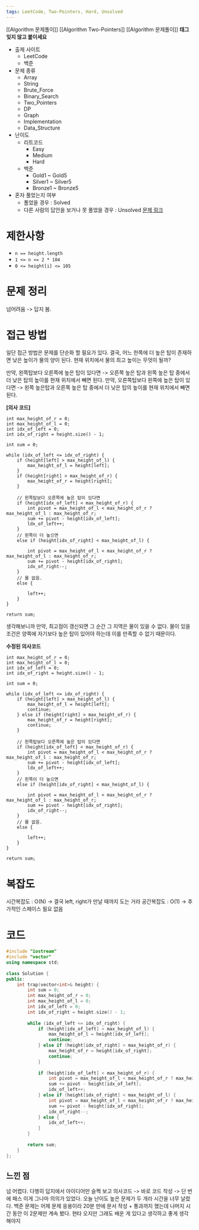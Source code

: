 ```yaml
---
tags: LeetCode, Two-Pointers, Hard, Unsolved
---
```

[[Algorithm 문제풀이]] [[Algorithm Two-Pointers]]
[[Algorithm 문제풀이]]
**태그 잊지 않고 붙이세요**
- 출제 사이트
	- LeetCode
	- 백준
- 문제 종류
	- Array
	- String
	- Brute_Force
	- Binary_Search
	- Two_Pointers
	- DP
	- Graph
	- Implementation
	- Data_Structure
- 난이도
	- 리트코드
		- Easy
		- Medium
		- Hard
	- 백준
		- Gold1 ~ Gold5
		- Silver1 ~ Silver5
		- Bronze1 ~ Bronze5
- 혼자 풀었는지 여부
	- 풀었을 경우 : Solved
	- 다른 사람의 답안을 보거나 못 풀었을 경우 : Unsolved
[문제 링크](https://leetcode.com/problems/trapping-rain-water/)
# 제한사항
- `n == height.length`
- `1 <= n <= 2 * 104`
- `0 <= height[i] <= 105`
# 문제 정리
넘어려움 -> 답지 봄.
# 접근 방법
일단 접근 방법은 문제를 단순화 할 필요가 있다.
결국, 어느 한쪽에 더 높은 탑이 존재하면 낮은 높이가 물의 양이 된다.
현재 위치에서 물의 최고 높이는 무엇이 될까?

만약, 왼쪽탑보다 오른쪽에 높은 탑이 있다면
-> 오른쪽 높은 탑과 왼쪽 높은 탑 중에서 더 낮은 탑의 높이를 현재 위치에서 빼면 된다.
만약, 오른쪽탑보다 왼쪽에 높은 탑이 있다면
-> 왼쪽 높은탑과 오른쪽 높은 탑 중에서 더 낮은 탑의 높이를 현재 위치에서 빼면 된다.

**[의사 코드]**
``` 
int max_height_of_r = 0;
int max_height_of_l = 0;
int idx_of_left = 0;
int idx_of_right = height.size() - 1;

int sum = 0;

while (idx_of_left <= idx_of_right) {
	if (height[left] > max_height_of_l) {
		max_height_of_l = height[left];
	}
	if (height[right] > max_height_of_r) {
		max_height_of_r = height[right];
	}

	// 왼쪽탑보다 오른쪽에 높은 탑이 있다면
	if (height[idx_of_left] < max_height_of_r) {
		int pivot = max_height_of_l < max_height_of_r ? max_height_of_l : max_height_of_r;
		sum += pivot - height[idx_of_left];
		ldx_of_left++;
	} 
	// 왼쪽이 더 높으면
	else if (height[idx_of_right] < max_height_of_l) {
		
		int pivot = max_height_of_l < max_height_of_r ? max_height_of_l : max_height_of_r;
		sum += pivot - height[idx_of_right];
		idx_of_right--;
	} 
	// 물 없음.
	else {
		
		left++;
	}
}

return sum;

```

생각해보니까 만약, 최고점이 갱신되면 그 순간 그 지역은 물이 있을 수 없다.
물이 있을 조건은 양쪽에 자기보다 높은 탑이 있어야 하는데 이를 만족할 수 없기 때문이다.

**수정된 의사코드**
```
int max_height_of_r = 0;
int max_height_of_l = 0;
int idx_of_left = 0;
int idx_of_right = height.size() - 1;

int sum = 0;

while (idx_of_left <= idx_of_right) {
	if (height[left] > max_height_of_l) {
		max_height_of_l = height[left];
		continue;
	} else if (height[right] > max_height_of_r) {
		max_height_of_r = height[right];
		continue;
	}

	// 왼쪽탑보다 오른쪽에 높은 탑이 있다면
	if (height[idx_of_left] < max_height_of_r) {
		int pivot = max_height_of_l < max_height_of_r ? max_height_of_l : max_height_of_r;
		sum += pivot - height[idx_of_left];
		ldx_of_left++;
	} 
	// 왼쪽이 더 높으면
	else if (height[idx_of_right] < max_height_of_l) {
		
		int pivot = max_height_of_l < max_height_of_r ? max_height_of_l : max_height_of_r;
		sum += pivot - height[idx_of_right];
		idx_of_right--;
	} 
	// 물 없음.
	else {
		
		left++;
	}
}

return sum;
```
# 복잡도
시간복잡도 : O(N) -> 결국 left, right가 만날 때까지 도는 거라
공간복잡도 : O(1) -> 추가적인 스페이스 필요 없음

# 코드
``` cpp
#include "iostream"  
#include "vector"  
using namespace std;  
  
class Solution {  
public:  
    int trap(vector<int>& height) {  
        int sum = 0;  
        int max_height_of_r = 0;  
        int max_height_of_l = 0;  
        int idx_of_left = 0;  
        int idx_of_right = height.size() - 1;  
  
        while (idx_of_left <= idx_of_right) {  
            if (height[idx_of_left] > max_height_of_l) {  
                max_height_of_l = height[idx_of_left];  
                continue;            
			} else if (height[idx_of_right] > max_height_of_r) {  
                max_height_of_r = height[idx_of_right];  
                continue;            
			}  
  
            if (height[idx_of_left] < max_height_of_r) {  
                int pivot = max_height_of_l < max_height_of_r ? max_height_of_l : max_height_of_r;  
                sum += pivot - height[idx_of_left];  
                idx_of_left++;  
            } else if (height[idx_of_right] < max_height_of_l) {  
                int pivot = max_height_of_l < max_height_of_r ? max_height_of_l : max_height_of_r;  
                sum += pivot - height[idx_of_right];  
                idx_of_right--;  
            } else {  
                idx_of_left++;  
            }  
        }  
  
        return sum;  
    }  
};
```


## 느낀 점
넘 어렵다. 다행히 답지에서 아이디어만 슬쩍 보고 의사코드 -> 바로 코드 작성 -> 단 번에 패스
이게 그나마 의의가 있었다.
오늘 난이도 높은 문제가 두 개라 시간을 너무 날렸다. 
백준 문제는 어제 문제 응용이라 20분 만에 문서 작성 + 통과까지 했는데 나머지 시간 동안 이 2문제만 계속 봤다.
현타 오지만 그래도 배운 게 있다고 생각하고 좋게 생각해야지